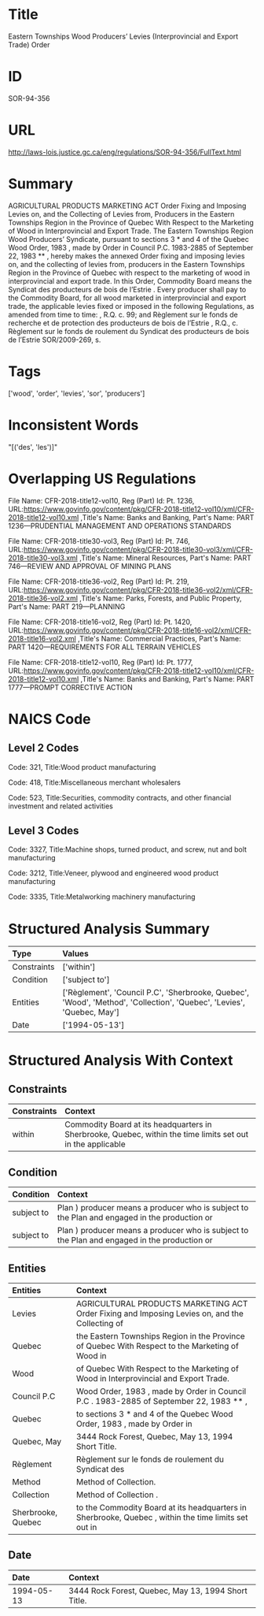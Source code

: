 # Title
Eastern Townships Wood Producers’ Levies (Interprovincial and Export Trade) Order


# ID
SOR-94-356

# URL
http://laws-lois.justice.gc.ca/eng/regulations/SOR-94-356/FullText.html


# Summary
AGRICULTURAL PRODUCTS MARKETING ACT Order Fixing and Imposing Levies on, and the Collecting of Levies from, Producers in the Eastern Townships Region in the Province of Quebec With Respect to the Marketing of Wood in Interprovincial and Export Trade.
The Eastern Townships Region Wood Producers’ Syndicate, pursuant to sections 3 *  and 4 of the  Quebec Wood Order, 1983 , made by Order in Council P.C. 1983-2885 of September 22, 1983 ** , hereby makes the annexed Order fixing and imposing levies on, and the collecting of levies from, producers in the Eastern Townships Region in the Province of Quebec with respect to the marketing of wood in interprovincial and export trade.
In this Order, Commodity Board  means the  Syndicat des producteurs de bois de l’Estrie .
Every producer shall pay to the Commodity Board, for all wood marketed in interprovincial and export trade, the applicable levies fixed or imposed in the following Regulations, as amended from time to time: , R.Q. c.
99; and Règlement sur le fonds de recherche et de protection des producteurs de bois de l’Estrie , R.Q., c.
Règlement sur le fonds de roulement du Syndicat des producteurs de bois de l’Estrie SOR/2009-269, s.


# Tags
['wood', 'order', 'levies', 'sor', 'producers']


# Inconsistent Words
"[('des', 'les')]"


# Overlapping US Regulations
File Name: CFR-2018-title12-vol10, Reg (Part) Id: Pt. 1236, URL:https://www.govinfo.gov/content/pkg/CFR-2018-title12-vol10/xml/CFR-2018-title12-vol10.xml
,Title's Name: Banks and Banking, Part's Name: PART 1236—PRUDENTIAL MANAGEMENT AND OPERATIONS STANDARDS

File Name: CFR-2018-title30-vol3, Reg (Part) Id: Pt. 746, URL:https://www.govinfo.gov/content/pkg/CFR-2018-title30-vol3/xml/CFR-2018-title30-vol3.xml
,Title's Name: Mineral Resources, Part's Name: PART 746—REVIEW AND APPROVAL OF MINING PLANS

File Name: CFR-2018-title36-vol2, Reg (Part) Id: Pt. 219, URL:https://www.govinfo.gov/content/pkg/CFR-2018-title36-vol2/xml/CFR-2018-title36-vol2.xml
,Title's Name: Parks, Forests, and Public Property, Part's Name: PART 219—PLANNING

File Name: CFR-2018-title16-vol2, Reg (Part) Id: Pt. 1420, URL:https://www.govinfo.gov/content/pkg/CFR-2018-title16-vol2/xml/CFR-2018-title16-vol2.xml
,Title's Name: Commercial Practices, Part's Name: PART 1420—REQUIREMENTS FOR ALL TERRAIN VEHICLES

File Name: CFR-2018-title12-vol10, Reg (Part) Id: Pt. 1777, URL:https://www.govinfo.gov/content/pkg/CFR-2018-title12-vol10/xml/CFR-2018-title12-vol10.xml
,Title's Name: Banks and Banking, Part's Name: PART 1777—PROMPT CORRECTIVE ACTION




# NAICS Code
## Level 2 Codes
Code: 321, Title:Wood product manufacturing

Code: 418, Title:Miscellaneous merchant wholesalers

Code: 523, Title:Securities, commodity contracts, and other financial investment and related activities




## Level 3 Codes
Code: 3327, Title:Machine shops, turned product, and screw, nut and bolt manufacturing

Code: 3212, Title:Veneer, plywood and engineered wood product manufacturing

Code: 3335, Title:Metalworking machinery manufacturing







# Structured Analysis Summary
| Type        | Values                                                                                                                |
|:------------|:----------------------------------------------------------------------------------------------------------------------|
| Constraints | ['within']                                                                                                            |
| Condition   | ['subject to']                                                                                                        |
| Entities    | ['Règlement', 'Council P.C', 'Sherbrooke, Quebec', 'Wood', 'Method', 'Collection', 'Quebec', 'Levies', 'Quebec, May'] |
| Date        | ['1994-05-13']                                                                                                        |


# Structured Analysis With Context
 


## Constraints
| Constraints   | Context                                                                                                     |
|:--------------|:------------------------------------------------------------------------------------------------------------|
| within        | Commodity Board at its headquarters in Sherbrooke, Quebec, within the time limits set out in the applicable |


## Condition
| Condition   | Context                                                                                      |
|:------------|:---------------------------------------------------------------------------------------------|
| subject to  | Plan ) producer means a producer who is subject to the Plan and engaged in the production or |
| subject to  | Plan ) producer means a producer who is subject to the Plan and engaged in the production or |


## Entities
| Entities           | Context                                                                                              |
|:-------------------|:-----------------------------------------------------------------------------------------------------|
| Levies             | AGRICULTURAL PRODUCTS MARKETING ACT Order Fixing and Imposing  Levies  on, and the Collecting of     |
| Quebec             | the Eastern Townships Region in the Province of Quebec With Respect to the Marketing of Wood in      |
| Wood               | of Quebec With Respect to the Marketing of Wood  in Interprovincial and Export Trade.                |
| Council P.C        | Wood Order, 1983 , made by Order in Council P.C . 1983-2885 of September 22, 1983 ** ,               |
| Quebec             | to sections 3 * and 4 of the Quebec Wood Order, 1983 , made by Order in                              |
| Quebec, May        | 3444 Rock Forest,  Quebec, May  13, 1994 Short Title.                                                |
| Règlement          | Règlement sur le fonds de roulement du Syndicat des                                                  |
| Method             | Method  of Collection.                                                                               |
| Collection         | Method of  Collection .                                                                              |
| Sherbrooke, Quebec | to the Commodity Board at its headquarters in Sherbrooke, Quebec , within the time limits set out in |


## Date
| Date       | Context                                             |
|:-----------|:----------------------------------------------------|
| 1994-05-13 | 3444 Rock Forest, Quebec, May 13, 1994 Short Title. |


